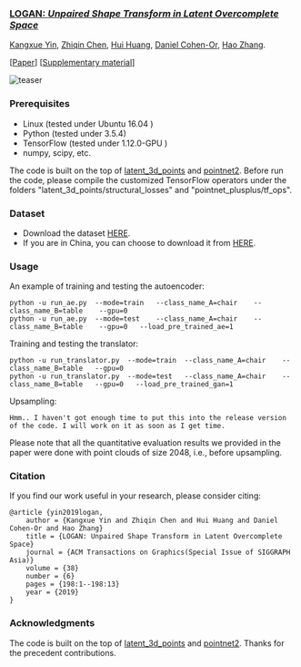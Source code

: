 
### <a href="https://kangxue.org/LOGAN/"> LOGAN: *Unpaired Shape Transform in Latent Overcomplete Space*</a>

<a href="http://kangxue.org">Kangxue Yin</a>, <a href="https://czq142857.github.io/">Zhiqin Chen</a>, <a href="http://vcc.szu.edu.cn/~huihuang/">Hui Huang</a>, <a href="http://www.cs.tau.ac.il/~dcor/">Daniel Cohen-Or</a>, <a href="https://www.cs.sfu.ca/~haoz/">Hao Zhang</a>. <br/>

[<a href="https://arxiv.org/pdf/1903.10170.pdf">Paper</a>] [<a href="https://kangxue.org/papers/logan_supp.pdf">Supplementary material</a>]


![teaser](figure/teaser.jpg)


### Prerequisites

- Linux (tested under Ubuntu 16.04 )
- Python (tested under 3.5.4)
- TensorFlow (tested under 1.12.0-GPU )
- numpy, scipy, etc.

The code is built on the top of 
<a href="https://github.com/optas/latent_3d_points">latent_3d_points</a> and
<a href="https://github.com/charlesq34/pointnet2">pointnet2</a>.  Before run the code, please compile the customized TensorFlow operators under the folders "latent\_3d\_points/structural\_losses" and 
"pointnet\_plusplus/tf\_ops".

### Dataset

- Download the dataset <a href="https://drive.google.com/uc?id=1I0-3UfV7PP5DhTcPvI3BNQv9P1VIhmMF&export=download">HERE</a>.
- If you are in China, you can choose to download it from <a href="https://share.weiyun.com/5WbWcaw"> HERE</a>.


### Usage

An example of training and testing the autoencoder:
```
python -u run_ae.py  --mode=train   --class_name_A=chair    --class_name_B=table    --gpu=0
python -u run_ae.py  --mode=test    --class_name_A=chair    --class_name_B=table    --gpu=0   --load_pre_trained_ae=1
```

Training and testing the translator:
```
python -u run_translator.py  --mode=train  --class_name_A=chair    --class_name_B=table   --gpu=0
python -u run_translator.py  --mode=test   --class_name_A=chair    --class_name_B=table   --gpu=0   --load_pre_trained_gan=1
```

Upsampling:
```
Hmm.. I haven't got enough time to put this into the release version of the code. I will work on it as soon as I get time. 
```
Please note that all the quantitative evaluation results we provided in the paper were done with point clouds of size 2048, i.e., before upsampling.


### Citation
If you find our work useful in your research, please consider citing:

    @article {yin2019logan,
        author = {Kangxue Yin and Zhiqin Chen and Hui Huang and Daniel Cohen-Or and Hao Zhang}
        title = {LOGAN: Unpaired Shape Transform in Latent Overcomplete Space}
        journal = {ACM Transactions on Graphics(Special Issue of SIGGRAPH Asia)}
        volume = {38}
        number = {6}
        pages = {198:1--198:13}
        year = {2019}
    }



### Acknowledgments
The code is built on the top of
<a href="https://github.com/optas/latent_3d_points">latent_3d_points</a> and
<a href="https://github.com/charlesq34/pointnet2">pointnet2</a>. Thanks for the precedent contributions.

